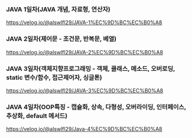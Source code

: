 ### JAVA 1일차(JAVA 개념, 자료형, 연산자)

https://velog.io/@alswlfl29/JAVA-1%EC%9D%BC%EC%B0%A8

### JAVA 2일차(제어문 - 조건문, 반복문, 베열)

https://velog.io/@alswlfl29/JAVA-2%EC%9D%BC%EC%B0%A8

### JAVA 3일차(객체지향프로그래밍 - 객체, 클래스, 메소드, 오버로딩, static 변수/함수, 접근제어자, 싱글톤)

https://velog.io/@alswlfl29/JAVA-3%EC%9D%BC%EC%B0%A8

### JAVA 4일차(OOP특징 - 캡슐화, 상속, 다형성, 오버라이딩, 인터페이스, 추상화, default 메서드)

https://velog.io/@alswlfl29/Java-4%EC%9D%BC%EC%B0%A8